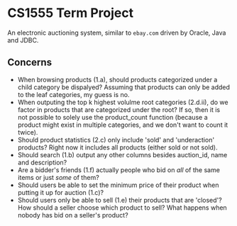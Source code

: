# CS1555 Term Project

An electronic auctioning system, similar to `ebay.com` driven by Oracle, Java and JDBC.

## Concerns

* When browsing products (1.a), should products categorized under a child category be dispalyed? Assuming that products can only be added to the leaf categories, my guess is no.
* When outputing the top k highest volulme root categories (2.d.ii), do we factor in products that are categorized under the root? If so, then it is not possible to solely use the product_count function (because a product might exist in multiple categories, and we don't want to count it twice).
* Should product statistics (2.c) only include 'sold' and 'underaction' products? Right now it includes all products (either sold or not sold).
* Should search (1.b) output any other columns besides auction_id, name and description?
* Are a bidder's friends (1.f) actually people who bid on _all_ of the same items or just _some_ of them?
* Should users be able to set the minimum price of their product when putting it up for auction (1.c)?
* Should users only be able to sell (1.e) their products that are 'closed'? How should a seller choose which product to sell? What happens when nobody has bid on a seller's product?